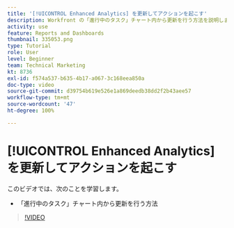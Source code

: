 ```yaml
---
title: '[!UICONTROL Enhanced Analytics] を更新してアクションを起こす'
description: Workfront の「進行中のタスク」チャート内から更新を行う方法を説明します。
activity: use
feature: Reports and Dashboards
thumbnail: 335053.png
type: Tutorial
role: User
level: Beginner
team: Technical Marketing
kt: 8736
exl-id: f574a537-b635-4b17-a067-3c168eea850a
doc-type: video
source-git-commit: d39754b619e526e1a869deedb38dd2f2b43aee57
workflow-type: tm+mt
source-wordcount: '47'
ht-degree: 100%

---
```


# [!UICONTROL Enhanced Analytics] を更新してアクションを起こす

このビデオでは、次のことを学習します。

* 「進行中のタスク」チャート内から更新を行う方法

>[!VIDEO](https://video.tv.adobe.com/v/335053/?quality=12)
